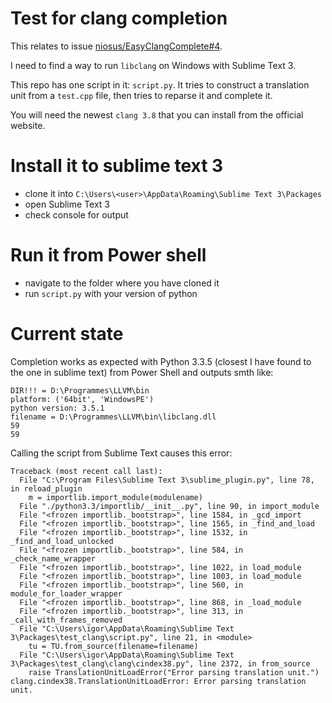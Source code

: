 # Test for clang completion
This relates to issue [niosus/EasyClangComplete#4](https://github.com/niosus/EasyClangComplete/issues/4).

I need to find a way to run `libclang` on Windows with Sublime Text 3.

This repo has one script in it: `script.py`. It tries to construct a translation unit from a `test.cpp` file, then tries to reparse it and complete it.

You will need the newest `clang 3.8` that you can install from the official website.


# Install it to sublime text 3
- clone it into `C:\Users\<user>\AppData\Roaming\Sublime Text 3\Packages`
- open Sublime Text 3
- check console for output

# Run it from Power shell
- navigate to the folder where you have cloned it
- run `script.py` with your version of python

# Current state
Completion works as expected with Python 3.3.5 (closest I have found to the one in sublime text) from Power Shell and outputs smth like:
```
DIR!!! = D:\Programmes\LLVM\bin
platform: ('64bit', 'WindowsPE')
python version: 3.5.1
filename = D:\Programmes\LLVM\bin\libclang.dll
59
59
```
Calling the script from Sublime Text causes this error:
```
Traceback (most recent call last):
  File "C:\Program Files\Sublime Text 3\sublime_plugin.py", line 78, in reload_plugin
    m = importlib.import_module(modulename)
  File "./python3.3/importlib/__init__.py", line 90, in import_module
  File "<frozen importlib._bootstrap>", line 1584, in _gcd_import
  File "<frozen importlib._bootstrap>", line 1565, in _find_and_load
  File "<frozen importlib._bootstrap>", line 1532, in _find_and_load_unlocked
  File "<frozen importlib._bootstrap>", line 584, in _check_name_wrapper
  File "<frozen importlib._bootstrap>", line 1022, in load_module
  File "<frozen importlib._bootstrap>", line 1003, in load_module
  File "<frozen importlib._bootstrap>", line 560, in module_for_loader_wrapper
  File "<frozen importlib._bootstrap>", line 868, in _load_module
  File "<frozen importlib._bootstrap>", line 313, in _call_with_frames_removed
  File "C:\Users\igor\AppData\Roaming\Sublime Text 3\Packages\test_clang\script.py", line 21, in <module>
    tu = TU.from_source(filename=filename)
  File "C:\Users\igor\AppData\Roaming\Sublime Text 3\Packages\test_clang\clang\cindex38.py", line 2372, in from_source
    raise TranslationUnitLoadError("Error parsing translation unit.")
clang.cindex38.TranslationUnitLoadError: Error parsing translation unit.
```

